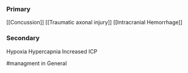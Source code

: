 ### Primary
[[Concussion]]
[[Traumatic axonal injury]]
[[Intracranial Hemorrhage]]

### Secondary
Hypoxia
Hypercapnia
Increased ICP

#managment in General



